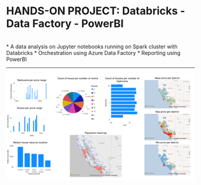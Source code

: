 # HANDS-ON PROJECT: Databricks - Data Factory - PowerBI
<br/>
* A data analysis on Jupyter notebooks running on Spark cluster with Databricks
* Orchestration using Azure Data Factory
* Reporting using PowerBI
<br/>

---
![report](BIreport.png)
